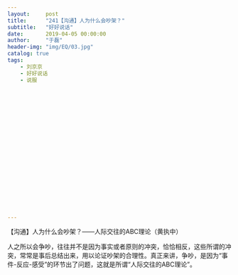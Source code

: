 ```yaml
---
layout:     post
title:      "241【沟通】人为什么会吵架？"
subtitle:   "好好说话"
date:       2019-04-05 00:00:00
author:     "于磊"
header-img: "img/EQ/03.jpg"
catalog: true
tags:
    - 刘京京
    - 好好说话
    - 说服





















---
```


【沟通】人为什么会吵架？——人际交往的ABC理论（黄执中）

人之所以会争吵，往往并不是因为事实或者原则的冲突，恰恰相反，这些所谓的冲突，常常是事后总结出来，用以论证吵架的合理性。真正来讲，争吵，是因为“事件-反应-感受”的环节出了问题，这就是所谓“人际交往的ABC理论”。
